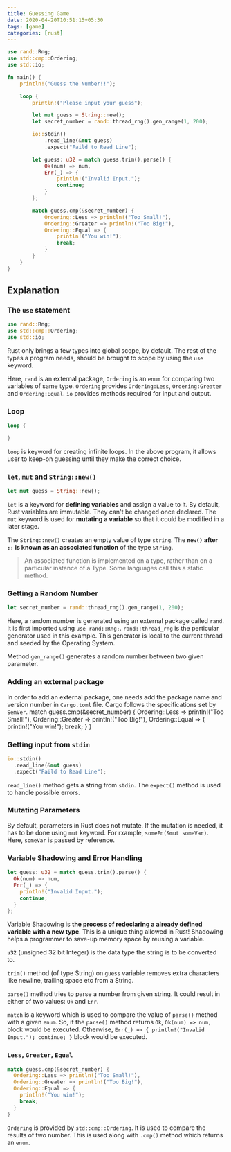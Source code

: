 ```yaml
---
title: Guessing Game
date: 2020-04-20T10:51:15+05:30
tags: [game]
categories: [rust]
---
```


```rust
use rand::Rng;
use std::cmp::Ordering;
use std::io;

fn main() {
    println!("Guess the Number!!");

    loop {
        println!("Please input your guess");

        let mut guess = String::new();
        let secret_number = rand::thread_rng().gen_range(1, 200);

        io::stdin()
            .read_line(&mut guess)
            .expect("Faild to Read Line");

        let guess: u32 = match guess.trim().parse() {
            Ok(num) => num,
            Err(_) => {
                println!("Invalid Input.");
                continue;
            }
        };

        match guess.cmp(&secret_number) {
            Ordering::Less => println!("Too Small!"),
            Ordering::Greater => println!("Too Big!"),
            Ordering::Equal => {
                println!("You win!");
                break;
            }
        }
    }
}
```

## Explanation

### The `use` statement

```rust
use rand::Rng;
use std::cmp::Ordering;
use std::io;
```

Rust only brings a few types into global scope, by default. The rest of the types a program needs, should be brought to scope by using the `use` keyword.

Here, `rand` is an external package, `Ordering` is an `enum` for comparing two variables of same type. `Ordering` provides `Ordering:Less`, `Ordering:Greater` and `Ordering:Equal`. `io` provides methods required for input and output.

### Loop

```rust
loop {

}
```

`loop` is keyword for creating infinite loops. In the above program, it allows user to keep-on guessing until they make the correct choice.

### `let`, `mut` and `String::new()`

```rust
let mut guess = String::new();
```

`let` is a keyword for **defining variables** and assign a value to it. By default, Rust variables are immutable. They can't be changed once declared. The `mut` keyword is used for **mutating a variable** so that it could be modified in a later stage.

The `String::new()` creates an empty value of type `string`. The **`new()` after `::` is known as an associated function** of the type `String`.

> An associated function is implemented on a type, rather than on a particular instance of a Type. Some languages call this a static method.

### Getting a Random Number

```rust
let secret_number = rand::thread_rng().gen_range(1, 200);
```

Here, a random number is generated using an external package called `rand`. It is first imported using `use rand::Rng;`. `rand::thread_rng` is the perticular generator used in this example. This generator is local to the current thread and seeded by the Operating System.

Method `gen_range()` generates a random number between two given parameter.

### Adding an external package

In order to add an external package, one needs add the package name and version number in `Cargo.toml` file. Cargo follows the specifications set by `SemVer`.
match guess.cmp(&secret_number) {
Ordering::Less => println!("Too Small!"),
Ordering::Greater => println!("Too Big!"),
Ordering::Equal => {
println!("You win!");
break;
}
}

### Getting input from `stdin`

```rust
io::stdin()
  .read_line(&mut guess)
  .expect("Faild to Read Line");
```

`read_line()` method gets a string from `stdin`. The `expect()` method is used to handle possible errors.

### Mutating Parameters

By default, parameters in Rust does not mutate. If the mutation is needed, it has to be done using `mut` keyword. For rxample, `someFn(&mut someVar)`. Here, `someVar` is passed by reference.

### Variable Shadowing and Error Handling

```rust
let guess: u32 = match guess.trim().parse() {
  Ok(num) => num,
  Err(_) => {
    println!("Invalid Input.");
    continue;
  }
};
```

Variable Shadowing is **the process of redeclaring a already defined variable with a new type**. This is a unique thing allowed in Rust! Shadowing helps a programmer to save-up memory space by reusing a variable.

**`u32`** (unsigned 32 bit Integer) is the data type the string is to be converted to.

`trim()` method (of type String) on `guess` variable removes extra characters like newline, trailing space etc from a String.

`parse()` method tries to parse a number from given string. It could result in either of two values: `Ok` and `Err`.

`match` is a keyword which is used to compare the value of `parse()` method with a given `enum`. So, if the `parse()` method returns `Ok`, `Ok(num) => num,` block would be executed. Otherwise, `Err(_) => { println!("Invalid Input."); continue; }` block would be executed.

### `Less`, `Greater`, `Equal`

```rust
match guess.cmp(&secret_number) {
  Ordering::Less => println!("Too Small!"),
  Ordering::Greater => println!("Too Big!"),
  Ordering::Equal => {
    println!("You win!");
    break;
  }
}
```

`Ordering` is provided by `std::cmp::Ordering`. It is used to compare the results of two number. This is used along with `.cmp()` method which returns an `enum`.
